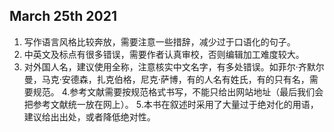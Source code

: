## March 25th 2021

1. 写作语言风格比较奔放，需要注意一些措辞，减少过于口语化的句子。
2. 中英文及标点有很多错误，需要作者认真审校，否则编辑加工难度较大。
3. 对外国人名，建议使用全称，注意核实中文名字，有多处错误。如菲尔·齐默尔曼，马克·安德森，扎克伯格，尼克·萨博，有的人名有姓氏，有的只有名，需要规范。 4.参考文献需要按规范格式书写，不能只给出网站地址（最后我们会把参考文献统一放在网上）。 5.本书在叙述时采用了大量过于绝对化的用语，建议给出出处，或者降低绝对性。
